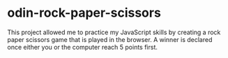 # odin-rock-paper-scissors

This project allowed me to practice my JavaScript skills by creating a rock paper scissors game that is played in the browser. A winner is declared once either you or the computer reach 5 points first.
